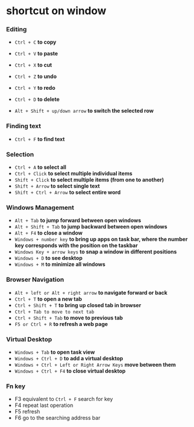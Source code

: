 # shortcut on window

### Editing

* `Ctrl + C` **to copy**
* `Ctrl + V` **to paste**
* `Ctrl + X` **to cut**
* `Ctrl + Z` **to undo**
* `Ctrl + Y` **to redo**
* `Ctrl + D` **to delete**

* `Alt + Shift + up/down arrow` **to switch the selected row**

### Finding text

* `Ctrl + F` **to find text**

### Selection

* `Ctrl + A` **to select all**
* `Ctrl + Click` **to select multiple individual items**
* `Shift + Click` **to select multiple items (from one to another)**
* `Shift + Arrow` **to select single text**
* `Shift + Ctrl + Arrow` **to select entire word**

### Windows Management

* `Alt + Tab` **to jump forward between open windows**
* `Alt + Shift + Tab` **to jump backward between open windows**
* `Alt + F4` **to close a window**
* `Windows + number key` **to bring up apps on task bar, where the number key corresponds with the position on the taskbar**
* `Windows Key + arrow keys` **to snap a window in different positions**
* `Windows + D` **to see desktop**
* `Windows + M` **to minimize all windows**

### Browser Navigation

* `Alt + left or Alt + right arrow` **to navigate forward or back**
* `Ctrl + T` **to open a new tab**
* `Ctrl + Shift + T` **to bring up closed tab in browser**
* `Ctrl + Tab to move to next tab`
* `Ctrl + Shift + Tab` **to move to previous tab**
* `F5 or Ctrl + R` **to refresh a web page**

### Virtual Desktop

* `Windows + Tab` **to open task view**
* `Windows + Ctrl + D` **to add a virtual desktop**
* `Windows + Ctrl + Left or Right Arrow Keys` **move between them**
* `Windows + Ctrl + F4` **to close virtual desktop**

### Fn key

* F3 equivalent to `Ctrl + F` search for key
* F4 repeat last operation
* F5 refresh
* F6 go to the searching address bar